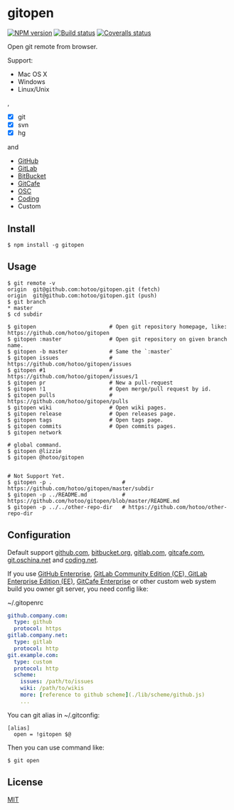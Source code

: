 
# gitopen

[![NPM version][npm-badge]][npm-url]
[![Build status][travis-badge]][travis-url]
[![Coveralls status][Coveralls-badge]][coveralls-url]

[npm-badge]: https://img.shields.io/npm/v/gitopen.svg?style=flat
[npm-url]: https://www.npmjs.com/package/gitopen
[travis-badge]: https://travis-ci.org/hotoo/gitopen.svg
[travis-url]: https://travis-ci.org/hotoo/gitopen
[coveralls-badge]: https://coveralls.io/repos/hotoo/gitopen/badge.svg?branch=master
[coveralls-url]: https://coveralls.io/r/hotoo/gitopen

Open git remote from browser.

Support:

* Mac OS X
* Windows
* Linux/Unix

,

* [X] git
* [X] svn
* [X] hg

and

* [GitHub](https://github.com/)
* [GitLab](https://gitlub.com/)
* [BitBucket](https://bitbucket.org/)
* [GitCafe](https://gitcafe.com/)
* [OSC](https://git.oschina.net/)
* [Coding](https://coding.net/)
* Custom

## Install

```
$ npm install -g gitopen
```

## Usage

```
$ git remote -v
origin	git@github.com:hotoo/gitopen.git (fetch)
origin	git@github.com:hotoo/gitopen.git (push)
$ git branch
* master
$ cd subdir

$ gitopen                       # Open git repository homepage, like: https://github.com/hotoo/gitopen
$ gitopen :master               # Open git repository on given branch name.
$ gitopen -b master             # Same the `:master`
$ gitopen issues                # https://github.com/hotoo/gitopen/issues
$ gitopen #1                    # https://github.com/hotoo/gitopen/issues/1
$ gitopen pr                    # New a pull-request
$ gitopen !1                    # Open merge/pull request by id.
$ gitopen pulls                 # https://github.com/hotoo/gitopen/pulls
$ gitopen wiki                  # Open wiki pages.
$ gitopen release               # Open releases page.
$ gitopen tags                  # Open tags page.
$ gitopen commits               # Open commits pages.
$ gitopen network

# global command.
$ gitopen @lizzie
$ gitopen @hotoo/gitopen


# Not Support Yet.
$ gitopen -p .                      # https://github.com/hotoo/gitopen/master/subdir
$ gitopen -p ../README.md           # https://github.com/hotoo/gitopen/blob/master/README.md
$ gitopen -p ../../other-repo-dir   # https://github.com/hotoo/other-repo-dir
```

## Configuration

Default support [github.com](https://github.com/),
[bitbucket.org](https://bitbucket.org/), [gitlab.com](https://gitlab.com/),
[gitcafe.com](https://gitcafe.com/), [git.oschina.net](https://git.oschina.net/)
and [coding.net](https://coding.net/).

If you use [GitHub Enterprise](https://enterprise.github.com/),
[GitLab Community Edition (CE), GitLab Enterprise Edition (EE)](https://gitlab.org/),
[GitCafe Enterprise](https://enterprise.gitcafe.com/)
or other custom web system build you owner git server, you need config like:

~/.gitopenrc

```yaml
github.company.com:
  type: github
  protocol: https
gitlab.company.net:
  type: gitlab
  protocol: http
git.example.com:
  type: custom
  protocol: http
  scheme:
    issues: /path/to/issues
    wiki: /path/to/wikis
    more: [reference to github scheme](./lib/scheme/github.js)
    ...
```

You can git alias in ~/.gitconfig:

```
[alias]
  open = !gitopen $@
```

Then you can use command like:

```
$ git open
```

## License

[MIT](http://hotoo.mit-license.org/)
